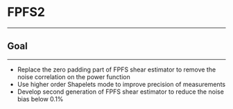 # FPFS2
----


## Goal
----

+ Replace the zero padding part of FPFS shear estimator to remove the noise correlation on the power function
+ Use higher order Shapelets mode to improve precision of measurements
+ Develop second generation of FPFS shear estimator to reduce the noise bias below 0.1%

